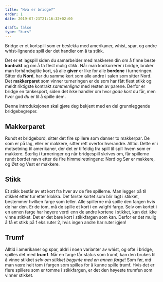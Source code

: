 ```yaml
---
title: "Hva er bridge?"
order: 1
date: 2019-07-23T21:16:32+02:00

draft: false
type: "kurs"
---
```

<p class="lead">Bridge er et kortspill som er beslekta med amerikaner, whist, spar, og andre whist-lignende spill der det handler om å ta <span class="font-weight-bold">stikk</span>.</p>

Det er et lagspill siden du samarbeider med makkeren din om å finne beste **kontrakt** og om å ta flest mulig stikk.
Når man konkurrerer i bridge, bruker man forhåndsgitte kort, så alle **giver** er like for alle **bordene** i turneringen.
Sitter du **Nord**, har du samme kort som alle andre i salen som sitter Nord.
Det **makkerparet** som vinner turneringen er de som har fått flest stikk og meldt riktigste kontrakt *sammenligna* med resten av parene.
Derfor er bridge en tankesport, siden det ikke handler om hvor *gode kort* du får, men hvor god *du* er til å spille dem.

Denne introduksjonen skal gjøre deg bekjent med en del grunnleggende bridgebegreper.

## Makkerparet
Rundt et bridgebord, sitter det fire spillere som danner to makkerpar.
De som er på lag, eller er makkere, sitter rett overfor hverandre. Alltid.
Dette er i motsetning til amerikaner, der det er tilfeldig fra spill til spill hvem som er makkere.
Særlig i turneringer og når bridgespill skrives om, får spillerne rundt bordet navn etter de fire himmelretningene: Nord og Sør er makkere, og Øst og Vest er makkere.

## Stikk
Et stikk består av ett kort fra hver av de fire spillerne.
Man legger på til stikket etter tur etter klokka.
Det første kortet som blir lagt i stikket, bestemmer hvilken farge som teller.
Alle spillerne må spille den fargen hvis de har den.
Er de tom, må de spille et kort i en valgfri farge.
Selv om kortet i en annen farge har høyere verdi enn de andre kortene i stikket, kan det ikke vinne stikket.
Det er det bare kort i stikkfargen som kan.
Derfor er det mulig å få et stikk på f eks ruter 2, hvis ingen andre har ruter igjen!

## Trumf
Alltid i amerikaner og spar, aldri i noen varianter av whist, og ofte i bridge, spilles det med **trumf**.
Når en farge får status som trumf, kan den brukes til å vinne stikket *selv om stikket begynte med en annen farge*!
Som før, *må* man være helt tom i fargen som spilles for å kunne spille trumf.
Hvis det er flere spillere som er tomme i stikkfargen, er det den høyeste trumfen som vinner stikket.

